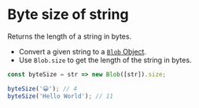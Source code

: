# Byte size of string

Returns the length of a string in bytes.

- Convert a given string to a [`Blob` Object](https://developer.mozilla.org/en-US/docs/Web/API/Blob).
- Use `Blob.size` to get the length of the string in bytes.

```js
const byteSize = str => new Blob([str]).size;
```

```js
byteSize('😀'); // 4
byteSize('Hello World'); // 11
```
